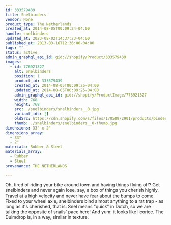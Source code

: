 ```yaml
---
id: 333579439
title: Snelbinders
vendor: None
product_type: The Netherlands
created_at: 2014-08-05T00:09:24-04:00
handle: snelbinders
updated_at: 2023-08-02T14:37:23-04:00
published_at: 2013-03-16T12:36:00-04:00
tags: ""
status: active
admin_graphql_api_id: gid://shopify/Product/333579439
images:
  - id: 776921327
    alt: Snelbinders
    position: 1
    product_id: 333579439
    created_at: 2014-08-05T00:09:25-04:00
    updated_at: 2014-08-05T00:09:25-04:00
    admin_graphql_api_id: gid://shopify/ProductImage/776921327
    width: 768
    height: 768
    src: ./snelbinders/snelbinders__0.jpg
    variant_ids: []
    oldSrc: https://cdn.shopify.com/s/files/1/0589/2901/products/binders-XL.jpeg?v=1407211765
    thumb: ./snelbinders/snelbinders__0-thumb.jpg
dimensions: 33" x 2"
dimensions_array:
  - 33"
  - 2"
materials: Rubber & Steel
materials_array:
  - Rubber
  - Steel
provenance: THE NETHERLANDS

---
```


Oh, tired of riding your bike around town and having things flying off? Get snelbinders and never again lose, say, a box of things you cherish highly. Travel at a high velocity and never have fear about the bumps to come. Fixed to your wheel axle, snelbinders bind almost anything to a rat trap - as long as it's cherished, that is. Snel means "quick" in Dutch, so we are talking the opposite of snails' pace here! And yum: it looks like licorice. The Duimdrop is, in a way, similar in texture.